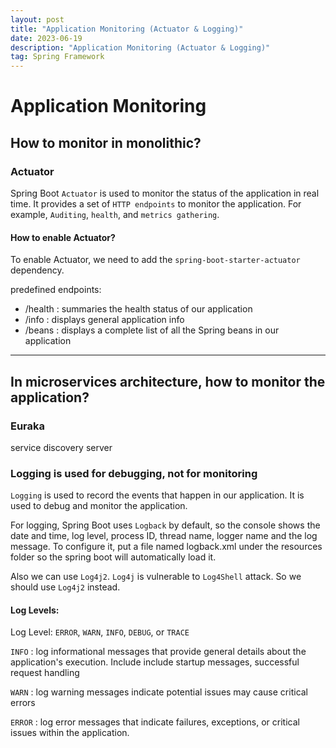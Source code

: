 ```yaml
---
layout: post
title: "Application Monitoring (Actuator & Logging)"
date: 2023-06-19
description: "Application Monitoring (Actuator & Logging)"
tag: Spring Framework
---
```


# Application Monitoring

## How to monitor in monolithic?

### Actuator

Spring Boot `Actuator` is used to monitor the status of the application in real time. It provides a set of `HTTP endpoints` to monitor the application. For example, `Auditing`, `health`, and `metrics gathering`.

#### How to enable Actuator?

To enable Actuator, we need to add the `spring-boot-starter-actuator` dependency.

predefined endpoints:

- /health : summaries the health status of our application
- /info : displays general application info
- /beans : displays a complete list of all the Spring beans in our application

---

## In microservices architecture, how to monitor the application?

### Euraka

service discovery server

### Logging is used for debugging, not for monitoring

`Logging` is used to record the events that happen in our application. It is used to debug and monitor the application.

For logging, Spring Boot uses `Logback` by default, so the console shows the date and time, log level, process ID, thread name, logger name and the log message. To configure it, put a file named logback.xml under the resources folder so the spring boot will automatically load it.

Also we can use `Log4j2`. `Log4j` is vulnerable to `Log4Shell` attack. So we should use `Log4j2` instead.

#### Log Levels:

Log Level: `ERROR`, `WARN`, `INFO`, `DEBUG`, or `TRACE`

`INFO` : log informational messages that provide general details about the application's execution. Include include startup messages, successful request handling

`WARN` : log warning messages indicate potential issues may cause critical errors

`ERROR` : log error messages that indicate failures, exceptions, or critical issues within the application.
